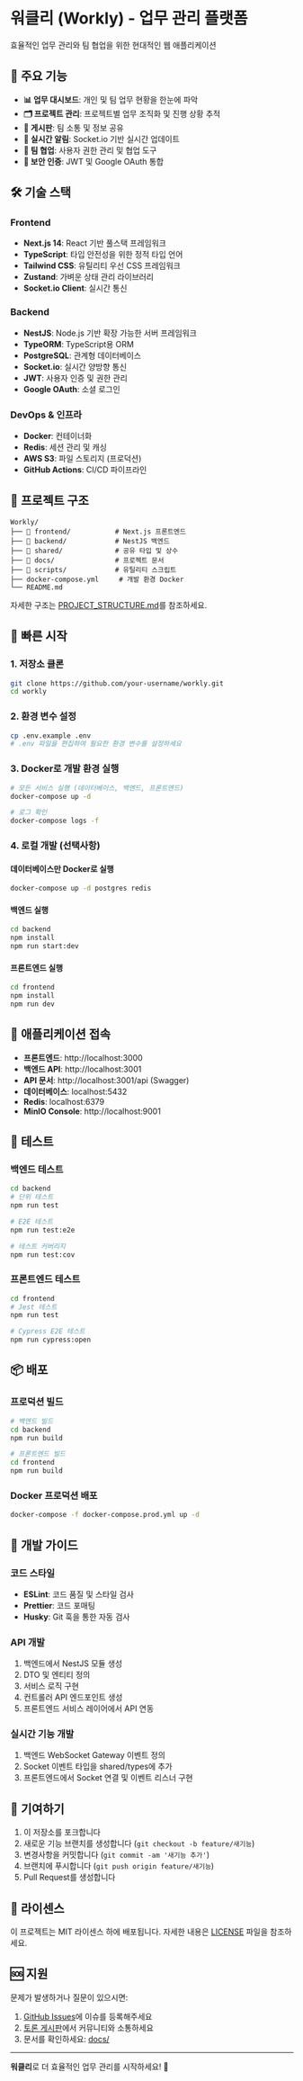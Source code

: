 # 워클리 (Workly) - 업무 관리 플랫폼

효율적인 업무 관리와 팀 협업을 위한 현대적인 웹 애플리케이션

## 🚀 주요 기능

- **📊 업무 대시보드**: 개인 및 팀 업무 현황을 한눈에 파악
- **🗂️ 프로젝트 관리**: 프로젝트별 업무 조직화 및 진행 상황 추적
- **💬 게시판**: 팀 소통 및 정보 공유
- **🔔 실시간 알림**: Socket.io 기반 실시간 업데이트
- **👥 팀 협업**: 사용자 권한 관리 및 협업 도구
- **🔐 보안 인증**: JWT 및 Google OAuth 통합

## 🛠️ 기술 스택

### Frontend
- **Next.js 14**: React 기반 풀스택 프레임워크
- **TypeScript**: 타입 안전성을 위한 정적 타입 언어
- **Tailwind CSS**: 유틸리티 우선 CSS 프레임워크
- **Zustand**: 가벼운 상태 관리 라이브러리
- **Socket.io Client**: 실시간 통신

### Backend
- **NestJS**: Node.js 기반 확장 가능한 서버 프레임워크
- **TypeORM**: TypeScript용 ORM
- **PostgreSQL**: 관계형 데이터베이스
- **Socket.io**: 실시간 양방향 통신
- **JWT**: 사용자 인증 및 권한 관리
- **Google OAuth**: 소셜 로그인

### DevOps & 인프라
- **Docker**: 컨테이너화
- **Redis**: 세션 관리 및 캐싱
- **AWS S3**: 파일 스토리지 (프로덕션)
- **GitHub Actions**: CI/CD 파이프라인

## 📁 프로젝트 구조

```
Workly/
├── 📁 frontend/           # Next.js 프론트엔드
├── 📁 backend/            # NestJS 백엔드
├── 📁 shared/             # 공유 타입 및 상수
├── 📁 docs/               # 프로젝트 문서
├── 📁 scripts/            # 유틸리티 스크립트
├── docker-compose.yml     # 개발 환경 Docker
└── README.md
```

자세한 구조는 [PROJECT_STRUCTURE.md](./PROJECT_STRUCTURE.md)를 참조하세요.

## 🚀 빠른 시작

### 1. 저장소 클론
```bash
git clone https://github.com/your-username/workly.git
cd workly
```

### 2. 환경 변수 설정
```bash
cp .env.example .env
# .env 파일을 편집하여 필요한 환경 변수를 설정하세요
```

### 3. Docker로 개발 환경 실행
```bash
# 모든 서비스 실행 (데이터베이스, 백엔드, 프론트엔드)
docker-compose up -d

# 로그 확인
docker-compose logs -f
```

### 4. 로컬 개발 (선택사항)

#### 데이터베이스만 Docker로 실행
```bash
docker-compose up -d postgres redis
```

#### 백엔드 실행
```bash
cd backend
npm install
npm run start:dev
```

#### 프론트엔드 실행
```bash
cd frontend
npm install
npm run dev
```

## 📱 애플리케이션 접속

- **프론트엔드**: http://localhost:3000
- **백엔드 API**: http://localhost:3001
- **API 문서**: http://localhost:3001/api (Swagger)
- **데이터베이스**: localhost:5432
- **Redis**: localhost:6379
- **MinIO Console**: http://localhost:9001

## 🧪 테스트

### 백엔드 테스트
```bash
cd backend
# 단위 테스트
npm run test

# E2E 테스트
npm run test:e2e

# 테스트 커버리지
npm run test:cov
```

### 프론트엔드 테스트
```bash
cd frontend
# Jest 테스트
npm run test

# Cypress E2E 테스트
npm run cypress:open
```

## 📦 배포

### 프로덕션 빌드
```bash
# 백엔드 빌드
cd backend
npm run build

# 프론트엔드 빌드
cd frontend
npm run build
```

### Docker 프로덕션 배포
```bash
docker-compose -f docker-compose.prod.yml up -d
```

## 🔧 개발 가이드

### 코드 스타일
- **ESLint**: 코드 품질 및 스타일 검사
- **Prettier**: 코드 포매팅
- **Husky**: Git 훅을 통한 자동 검사

### API 개발
1. 백엔드에서 NestJS 모듈 생성
2. DTO 및 엔티티 정의
3. 서비스 로직 구현
4. 컨트롤러 API 엔드포인트 생성
5. 프론트엔드 서비스 레이어에서 API 연동

### 실시간 기능 개발
1. 백엔드 WebSocket Gateway 이벤트 정의
2. Socket 이벤트 타입을 shared/types에 추가
3. 프론트엔드에서 Socket 연결 및 이벤트 리스너 구현

## 🤝 기여하기

1. 이 저장소를 포크합니다
2. 새로운 기능 브랜치를 생성합니다 (`git checkout -b feature/새기능`)
3. 변경사항을 커밋합니다 (`git commit -am '새기능 추가'`)
4. 브랜치에 푸시합니다 (`git push origin feature/새기능`)
5. Pull Request를 생성합니다

## 📄 라이센스

이 프로젝트는 MIT 라이센스 하에 배포됩니다. 자세한 내용은 [LICENSE](LICENSE) 파일을 참조하세요.

## 🆘 지원

문제가 발생하거나 질문이 있으시면:

1. [GitHub Issues](https://github.com/your-username/workly/issues)에 이슈를 등록해주세요
2. [토론 게시판](https://github.com/your-username/workly/discussions)에서 커뮤니티와 소통하세요
3. 문서를 확인하세요: [docs/](./docs/)

---

**워클리**로 더 효율적인 업무 관리를 시작하세요! 🚀